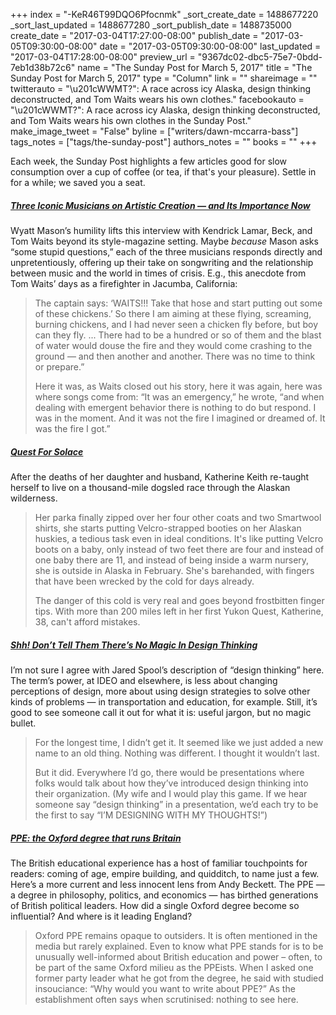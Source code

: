 +++
index = "-KeR46T99DQO6Pfocnmk"
_sort_create_date = 1488677220
_sort_last_updated = 1488677280
_sort_publish_date = 1488735000
create_date = "2017-03-04T17:27:00-08:00"
publish_date = "2017-03-05T09:30:00-08:00"
date = "2017-03-05T09:30:00-08:00"
last_updated = "2017-03-04T17:28:00-08:00"
preview_url = "9367dc02-dbc5-75e7-0bdd-7eb1d38b72c6"
name = "The Sunday Post for March 5, 2017"
title = "The Sunday Post for March 5, 2017"
type = "Column"
link = ""
shareimage = ""
twitterauto = "\u201cWWMT?\": A race across icy Alaska, design thinking deconstructed, and Tom Waits wears his own clothes."
facebookauto = "\u201cWWMT?\": A race across icy Alaska, design thinking deconstructed, and Tom Waits wears his own clothes in the Sunday Post."
make_image_tweet = "False"
byline = ["writers/dawn-mccarra-bass"]
tags_notes = ["tags/the-sunday-post"]
authors_notes = ""
books = ""
+++
<p class="intro">Each week, the Sunday Post highlights a few articles good for slow consumption over a cup of coffee (or tea, if that's your pleasure). Settle in for a while; we saved you a seat.</p>

<h5><a href="https://www.nytimes.com/2017/03/01/t-magazine/beck-tom-waits-kendrick-lamar.html" title="Three Iconic Musicians on ArtisticCreation — and Its Importance Now - New York Times">Three Iconic Musicians on Artistic Creation — and Its Importance Now</a></h5>

<p>Wyatt Mason&#8217;s humility lifts this interview with Kendrick Lamar, Beck, and Tom Waits beyond its style-magazine setting. Maybe <em>because</em> Mason asks &#8220;some stupid questions,&#8221; each of the three musicians responds directly and unpretentiously, offering up their take on songwriting and the relationship between music and the world in times of crisis. E.g., this anecdote from Tom Waits&#8217; days as a firefighter in Jacumba, California:</p>

<blockquote>
<p>The captain says: ‘WAITS!!! Take that hose and start putting out some of these chickens.’ So there I am aiming at these flying, screaming, burning chickens, and I had never seen a chicken fly before, but boy can they fly. ... There had to be a hundred or so of them and the blast of water would douse the fire and they would come crashing to the ground — and then another and another. There was no time to think or prepare.”</p>

<p>Here it was, as Waits closed out his story, here it was again, here was where songs come from: “It was an emergency,” he wrote, “and when dealing with emergent behavior there is nothing to do but respond. I was in the moment. And it was not the fire I imagined or dreamed of. It was the fire I got.”</p>
</blockquote>

<h5><a href="http://www.espn.com/espn/feature/story/_/page/espnw-keith170302/iditarod-competitor-loses-everything-finds-solace-alaska-wilderness" title="Quest For Solace - ESPN.com">Quest For Solace</a></h5>

<p>After the deaths of her daughter and husband, Katherine Keith re-taught herself to live on a thousand-mile dogsled race through the Alaskan wilderness. </p>

<blockquote>
<p>Her parka finally zipped over her four other coats and two Smartwool shirts, she starts putting Velcro-strapped booties on her Alaskan huskies, a tedious task even in ideal conditions. It's like putting Velcro boots on a baby, only instead of two feet there are four and instead of one baby there are 11, and instead of being inside a warm nursery, she is outside in Alaska in February. She's barehanded, with fingers that have been wrecked by the cold for days already.</p>

<p>The danger of this cold is very real and goes beyond frostbitten finger tips. With more than 200 miles left in her first Yukon Quest, Katherine, 38, can't afford mistakes.</p>
</blockquote>

<h5><a href="https://medium.com/ux-immersion-interactions/ssh-dont-tell-them-there-s-no-magic-in-design-thinking-b95f33867656#.wjl8nmma8" title="Shh! Don’t Tell Them There’s No Magic In Design Thinking - UX Immersion: Interactions">Shh! Don’t Tell Them There’s No Magic In Design Thinking</a></h5>

<p>I&#8217;m not sure I agree with Jared Spool&#8217;s description of &#8220;design thinking&#8221; here. The term&#8217;s power, at IDEO and elsewhere, is less about changing perceptions of design, more about using design strategies to solve other kinds of problems — in transportation and education, for example. Still, it&#8217;s good to see someone call it out for what it is: useful jargon, but no magic bullet.</p>

<blockquote>
<p>For the longest time, I didn’t get it. It seemed like we just added a new name to an old thing. Nothing was different. I thought it wouldn’t last.</p>

<p>But it did. Everywhere I’d go, there would be presentations where folks would talk about how they’ve introduced design thinking into their organization. (My wife and I would play this game. If we hear someone say “design thinking” in a presentation, we’d each try to be the first to say “I’M DESIGNING WITH MY THOUGHTS!”)</p>
</blockquote>

<h5><a href="https://www.theguardian.com/education/2017/feb/23/ppe-oxford-university-degree-that-rules-britain" title="PPE: the Oxford degree that runs Britain - The Guardian">PPE: the Oxford degree that runs Britain</a></h5>

<p>The British educational experience has a host of familiar touchpoints for readers: coming of age, empire building, and quidditch, to name just a few. Here&#8217;s a more current and less innocent lens from Andy Beckett. The PPE — a degree in philosophy, politics, and economics — has birthed generations of British political leaders. How did a single Oxford degree become so influential? And where is it leading England?</p>

<blockquote>
<p>Oxford PPE remains opaque to outsiders. It is often mentioned in the media but rarely explained. Even to know what PPE stands for is to be unusually well-informed about British education and power – often, to be part of the same Oxford milieu as the PPEists. When I asked one former party leader what he got from the degree, he said with studied insouciance: “Why would you want to write about PPE?” As the establishment often says when scrutinised: nothing to see here.</p>
</blockquote>